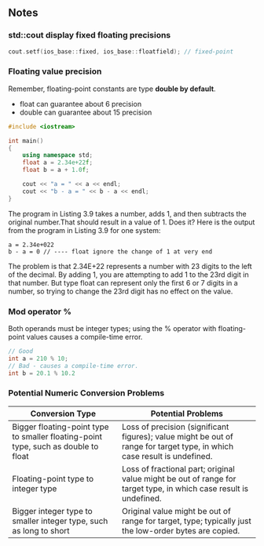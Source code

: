 ## Notes

### std::cout display fixed floating precisions
```c++
cout.setf(ios_base::fixed, ios_base::floatfield); // fixed-point
```

### Floating value precision
Remember, floating-point constants are type **double by default**.
- float can guarantee about 6 precision
- double can guarantee about 15 precision
```c++
#include <iostream>

int main()
{
    using namespace std;
    float a = 2.34e+22f;
    float b = a + 1.0f;

    cout << "a = " << a << endl;
    cout << "b - a = " << b - a << endl;
}
```

The program in Listing 3.9 takes a number, adds 1, and then subtracts the original number.That should result in a value of 1. Does it? Here is the output from the program in Listing 3.9 for one system:
```
a = 2.34e+022
b - a = 0 // ---- float ignore the change of 1 at very end
```
The problem is that 2.34E+22 represents a number with 23 digits to the left of the decimal. By adding 1, you are attempting to add 1 to the 23rd digit in that number. But type float can represent only the first 6 or 7 digits in a number, so trying to change the 23rd digit has no effect on the value.

### Mod operator %
Both operands must be integer types; using the % operator with floating-point values causes a compile-time error.
```c++
// Good
int a = 210 % 10;
// Bad - causes a compile-time error.
int b = 20.1 % 10.2
```

### Potential Numeric Conversion Problems
| Conversion Type | Potential Problems |
| ---- | ---- |
| Bigger floating-point type to smaller floating-point type, such as double to float | Loss of precision (significant figures); value might be out of range for target type, in which case result is undefined.|
| Floating-point type to integer type | Loss of fractional part; original value might be out of range for target type, in which case result is undefined. |
| Bigger integer type to smaller integer type, such as long to short | Original value might be out of range for target, type; typically just the low-order bytes are copied. |

